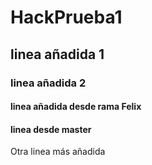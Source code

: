 # HackPrueba1
## linea añadida 1
### linea añadida 2
#### linea añadida desde rama Felix
#### linea desde master
Otra linea más añadida
